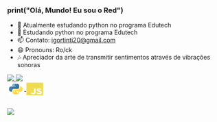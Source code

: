 ### print("Olá, Mundo! Eu sou o Red")

- 🔭 Atualmente estudando python no programa Edutech
- 🌱 Estudando python no programa Edutech
- 📫 Contato: igortinti20@gmail.com
- 😄 Pronouns: Ro/ck
- 🎶 Apreciador da arte de transmitir sentimentos através de vibrações sonoras

 <div>
  <a href="https://github.com/IgorReds">
  <img height="180em" src="https://github-readme-stats.vercel.app/api?username=IgorReds&show_icons=true&bg_color=031cfc&text_color=ffffff&icon_color=ffffff&title_color=ffffff&border_radius&layout=compact&hide_rank=true"/>
  <img height="180em" src="https://github-readme-stats.vercel.app/api/top-langs/?username=IgorReds&layout=compact&bg_color=DEG,031cfc,0ab4cf,0ab4cf&text_color=ffffff&icon_color=ffffff&title_color=ffffff&border_radius"/>
</div>
 
<div>
  <img align="center" alt="Rafa-Python" height="30" width="40" src="https://raw.githubusercontent.com/devicons/devicon/master/icons/python/python-original.svg">
  <img align="center" alt="Rafa-Js" height="30" width="40" src="https://raw.githubusercontent.com/devicons/devicon/master/icons/javascript/javascript-plain.svg">
</div>
 
##
  
<div>
  <a href = "mailto:igortinti20@gmail.com"><img src="https://img.shields.io/badge/-Gmail-%23333?style=for-the-badge&logo=gmail&logoColor=white" target="_blank"></a>
</div>


